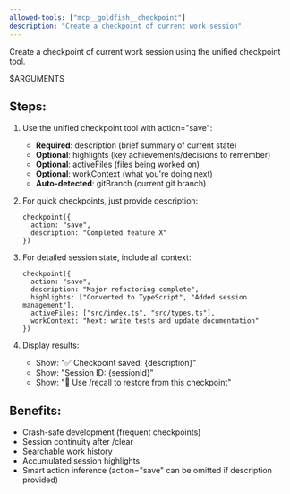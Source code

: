 ```yaml
---
allowed-tools: ["mcp__goldfish__checkpoint"]
description: "Create a checkpoint of current work session"
---
```


Create a checkpoint of current work session using the unified checkpoint tool.

$ARGUMENTS

## Steps:
1. Use the unified checkpoint tool with action="save":
   - **Required**: description (brief summary of current state)
   - **Optional**: highlights (key achievements/decisions to remember)
   - **Optional**: activeFiles (files being worked on)
   - **Optional**: workContext (what you're doing next)
   - **Auto-detected**: gitBranch (current git branch)

2. For quick checkpoints, just provide description:
   ```
   checkpoint({ 
     action: "save",
     description: "Completed feature X" 
   })
   ```

3. For detailed session state, include all context:
   ```
   checkpoint({ 
     action: "save",
     description: "Major refactoring complete",
     highlights: ["Converted to TypeScript", "Added session management"],
     activeFiles: ["src/index.ts", "src/types.ts"],
     workContext: "Next: write tests and update documentation"
   })
   ```

4. Display results:
   - Show: "✅ Checkpoint saved: {description}"
   - Show: "Session ID: {sessionId}" 
   - Show: "📌 Use /recall to restore from this checkpoint"

## Benefits:
- Crash-safe development (frequent checkpoints)
- Session continuity after /clear
- Searchable work history
- Accumulated session highlights
- Smart action inference (action="save" can be omitted if description provided)